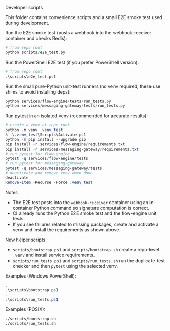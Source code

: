 Developer scripts

This folder contains convenience scripts and a small E2E smoke test used during development.

Run the E2E smoke test (posts a webhook into the webhook-receiver container and checks Redis):

```powershell
# from repo root
python scripts/e2e_test.py
```

Run the PowerShell E2E test (if you prefer PowerShell version):

```powershell
# from repo root
.\scripts\e2e_test.ps1
```

Run the small pure-Python unit-test runners (no venv required; these use shims to avoid installing deps):

```powershell
python services/flow-engine/tests/run_tests.py
python services/messaging-gateway/tests/run_tests.py
```

Run pytest in an isolated venv (recommended for accurate results):

```powershell
# create a venv at repo root
python -m venv .venv_test
& .\.venv_test\Scripts\Activate.ps1
python -m pip install --upgrade pip
pip install -r services/flow-engine/requirements.txt
pip install -r services/messaging-gateway/requirements.txt
# run pytest for flow-engine
pytest -q services/flow-engine/tests
# run pytest for messaging-gateway
pytest -q services/messaging-gateway/tests
# deactivate and remove venv when done
deactivate
Remove-Item -Recurse -Force .venv_test
```

Notes

- The E2E test posts into the `webhook-receiver` container using an in-container Python command so signature computation is correct.
- CI already runs the Python E2E smoke test and the flow-engine unit tests.
- If you see failures related to missing packages, create and activate a venv and install the requirements as shown above.

New helper scripts

- `scripts/bootstrap.ps1` and `scripts/bootstrap.sh` create a repo-level `.venv` and install service requirements.
- `scripts/run_tests.ps1` and `scripts/run_tests.sh` run the duplicate-test checker and then `pytest` using the selected venv.

Examples (Windows PowerShell):

```powershell
.
.\scripts\bootstrap.ps1
.
.\scripts\run_tests.ps1
```

Examples (POSIX):

```bash
./scripts/bootstrap.sh
./scripts/run_tests.sh
```
